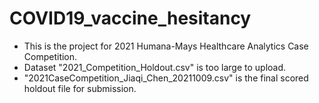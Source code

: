 # COVID19_vaccine_hesitancy

* This is the project for 2021 Humana-Mays Healthcare Analytics Case Competition.                 
* Dataset "2021_Competition_Holdout.csv" is too large to upload.
* "2021CaseCompetition_Jiaqi_Chen_20211009.csv" is the final scored holdout file for submission.

